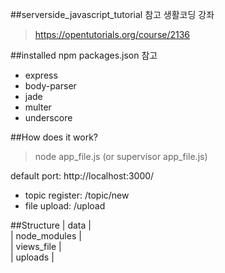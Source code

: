 ##serverside_javascript_tutorial
참고 생활코딩 강좌
>https://opentutorials.org/course/2136

##installed npm
packages.json 참고
- express
- body-parser
- jade
- multer
- underscore

##How does it work?
>node app_file.js (or supervisor app_file.js)

default port: http://localhost:3000/<br/>
- topic register: /topic/new
- file upload: /upload

##Structure
| data |<br/>
| node_modules |<br/>
| views_file |<br/>
| uploads |<br/>